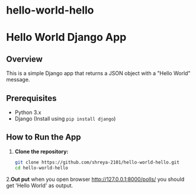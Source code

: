 # hello-world-hello
# Hello World Django App

## Overview
This is a simple Django app that returns a JSON object with a "Hello World" message.

## Prerequisites
- Python 3.x
- Django (Install using `pip install django`)

## How to Run the App

1. **Clone the repository:**
   ```bash
   git clone https://github.com/shreya-2101/hello-world-hello.git
   cd hello-world-hello
2.**Out put**
   when you open browser http://127.0.0.1:8000/polls/
   you should get 'Hello World' as output.
   

